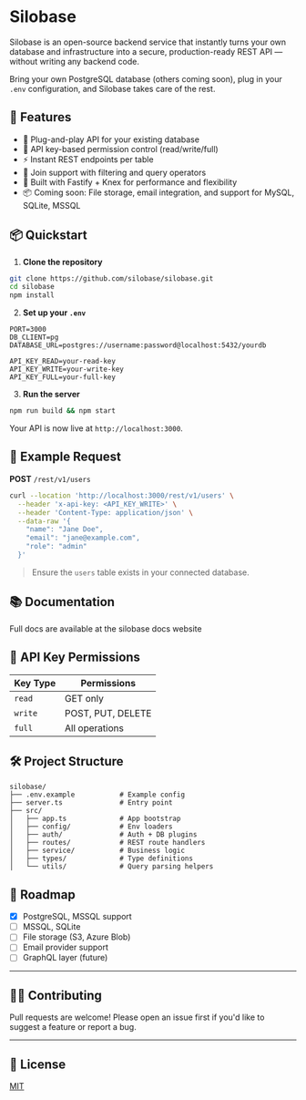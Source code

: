 # Silobase

Silobase is an open-source backend service that instantly turns your own database and infrastructure into a secure, production-ready REST API — without writing any backend code.

Bring your own PostgreSQL database (others coming soon), plug in your `.env` configuration, and Silobase takes care of the rest.


## 🚀 Features

- 🔌 Plug-and-play API for your existing database
- 🔐 API key-based permission control (read/write/full)
- ⚡️ Instant REST endpoints per table
- 🧩 Join support with filtering and query operators
- 🧱 Built with Fastify + Knex for performance and flexibility
- 📦 Coming soon: File storage, email integration, and support for MySQL, SQLite, MSSQL


## 📦 Quickstart

1. **Clone the repository**

```bash
git clone https://github.com/silobase/silobase.git
cd silobase
npm install
````

2. **Set up your `.env`**

```env
PORT=3000
DB_CLIENT=pg
DATABASE_URL=postgres://username:password@localhost:5432/yourdb

API_KEY_READ=your-read-key
API_KEY_WRITE=your-write-key
API_KEY_FULL=your-full-key
```

3. **Run the server**

```bash
npm run build && npm start
```

Your API is now live at `http://localhost:3000`.


## 📘 Example Request

**POST** `/rest/v1/users`

```bash
curl --location 'http://localhost:3000/rest/v1/users' \
  --header 'x-api-key: <API_KEY_WRITE>' \
  --header 'Content-Type: application/json' \
  --data-raw '{
    "name": "Jane Doe",
    "email": "jane@example.com",
    "role": "admin"
  }'
```

> Ensure the `users` table exists in your connected database.

## 📚 Documentation

Full docs are available at the silobase docs website


## 🔐 API Key Permissions

| Key Type | Permissions         |
| -------- | ------------------- |
| `read`   | GET only            |
| `write`  | POST, PUT, DELETE |
| `full`   | All operations      |


## 🛠️ Project Structure

```
silobase/
├── .env.example           # Example config
├── server.ts              # Entry point
├── src/
│   ├── app.ts             # App bootstrap
│   ├── config/            # Env loaders
│   ├── auth/              # Auth + DB plugins
│   ├── routes/            # REST route handlers
│   ├── service/           # Business logic
│   ├── types/             # Type definitions
│   └── utils/             # Query parsing helpers
```

## 🧪 Roadmap

* [x] PostgreSQL, MSSQL support
* [ ] MSSQL, SQLite
* [ ] File storage (S3, Azure Blob)
* [ ] Email provider support
* [ ] GraphQL layer (future)

---

## 🧑‍💻 Contributing

Pull requests are welcome! Please open an issue first if you'd like to suggest a feature or report a bug.

---

## 📄 License

[MIT](LICENSE)

